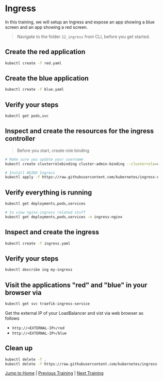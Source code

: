 # Ingress

In this training, we will setup an Ingress and expose an app showing a blue screen and an app showing a red screen.

>Navigate to the folder `22_ingress` from CLI, before you get started. 

## Create the red application

```bash
kubectl create -f red.yaml
```

## Create the blue application

```bash
kubectl create -f blue.yaml
```

## Verify your steps

```bash
kubectl get pods,svc
```

## Inspect and create the resources for the ingress controller
> Before you start, create role binding 

```bash
# Make sure you update your username
kubectl create clusterrolebinding cluster-admin-binding --clusterrole=cluster-admin --user=student-xx.yyy@loodse.training
```

```bash
# Install NGINX Ingress
kubectl apply -f https://raw.githubusercontent.com/kubernetes/ingress-nginx/controller-v1.4.0/deploy/static/provider/cloud/deploy.yaml
```

## Verify everything is running

```bash
kubectl get deployments,pods,services

# to view nginx-ingress related stuff
kubectl get deployments,pods,services -n ingress-nginx
```

## Inspect and create the ingress

```bash
kubectl create -f ingress.yaml
```

## Verify your steps

```bash
kubectl describe ing my-ingress
```

## Visit the applications "red" and "blue" in your browser via

```bash
kubectl get svc traefik-ingress-service
```
Get the external IP of your LoadBalancer and vist via web browser as follows
* `http://<EXTERNAL-IP>/red`
* `http://<EXTERNAL-IP>/blue`

## Clean up

```bash
kubectl delete -f .
kubectl delete -f https://raw.githubusercontent.com/kubernetes/ingress-nginx/controller-v1.4.0/deploy/static/provider/cloud/deploy.yaml
```

[Jump to Home](../README.md) | [Previous Training](../21_scheduling-taints-and-tolerations/README.md) | [Next Training](../23_cordon/README.md)